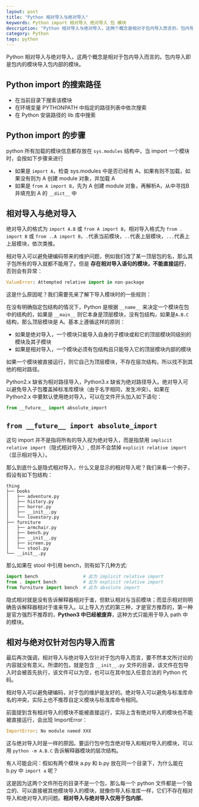 ```yaml
---
layout: post
title: "Python 相对导入与绝对导入"
keywords: Python import 相对导入 绝对导入 包 模块
description: "Python 相对导入与绝对导入，这两个概念是相对于包内导入而言的，包内导入即是包内的模块导入包内部的模块"
category: Python
tags: python
---
```


Python 相对导入与绝对导入，这两个概念是相对于包内导入而言的。包内导入即是包内的模块导入包内部的模块。

## Python import 的搜索路径

- 在当前目录下搜索该模块
- 在环境变量 PYTHONPATH 中指定的路径列表中依次搜索
- 在 Python 安装路径的 lib 库中搜索

## Python import 的步骤

python 所有加载的模块信息都存放在 `sys.modules` 结构中，当 import 一个模块时，会按如下步骤来进行

- 如果是 `import A`，检查 sys.modules 中是否已经有 A，如果有则不加载，如果没有则为 A 创建 module 对象，并加载 A
- 如果是 `from A import B`，先为 A 创建 module 对象，再解析A，从中寻找B并填充到 A 的 `__dict__` 中

## 相对导入与绝对导入

绝对导入的格式为 `import A.B` 或 `from A import B`，相对导入格式为 `from . import B` 或 `from ..A import B`，`.`代表当前模块，`..`代表上层模块，`...`代表上上层模块，依次类推。

相对导入可以避免硬编码带来的维护问题，例如我们改了某一顶层包的名，那么其子包所有的导入就都不能用了。但是 **存在相对导入语句的模块，不能直接运行**，否则会有异常：

```python
ValueError: Attempted relative import in non-package
```

这是什么原因呢？我们需要先来了解下导入模块时的一些规则：

在没有明确指定包结构的情况下，Python 是根据 `__name__` 来决定一个模块在包中的结构的，如果是 `__main__` 则它本身是顶层模块，没有包结构，如果是`A.B.C` 结构，那么顶层模块是 A。基本上遵循这样的原则：

- 如果是绝对导入，一个模块只能导入自身的子模块或和它的顶层模块同级别的模块及其子模块
- 如果是相对导入，一个模块必须有包结构且只能导入它的顶层模块内部的模块

如果一个模块被直接运行，则它自己为顶层模块，不存在层次结构，所以找不到其他的相对路径。

Python2.x 缺省为相对路径导入，Python3.x 缺省为绝对路径导入。绝对导入可以避免导入子包覆盖掉标准库模块（由于名字相同，发生冲突）。如果在 Python2.x 中要默认使用绝对导入，可以在文件开头加入如下语句：

```python
from __future__ import absolute_import
```

## `from __future__ import absolute_import`

这句 import 并不是指将所有的导入视为绝对导入，而是指禁用 `implicit relative import`（隐式相对导入）, 但并不会禁掉 `explicit relative import`（显示相对导入）。

那么到底什么是隐式相对导入，什么又是显示的相对导入呢？我们来看一个例子，假设有如下包结构：

```
thing
├── books
│   ├── adventure.py
│   ├── history.py
│   ├── horror.py
│   ├── __init__.py
│   └── lovestory.py
├── furniture
│   ├── armchair.py
│   ├── bench.py
│   ├── __init__.py
│   ├── screen.py
│   └── stool.py
└── __init__.py
```

那么如果在 stool 中引用 bench，则有如下几种方式:

```python
import bench                 # 此为 implicit relative import
from . import bench          # 此为 explicit relative import
from furniture import bench  # 此为 absolute import
```

隐式相对就是没有告诉解释器相对于谁，但默认相对与当前模块；而显示相对则明确告诉解释器相对于谁来导入。以上导入方式的第三种，才是官方推荐的，第一种是官方强烈不推荐的，**Python3 中已经被废弃**，这种方式只能用于导入 path 中的模块。

## 相对与绝对仅针对包内导入而言

最后再次强调，相对导入与绝对导入仅针对于包内导入而言，要不然本文所讨论的内容就没有意义。所谓的包，就是包含 `__init__.py` 文件的目录，该文件在包导入时会被首先执行，该文件可以为空，也可以在其中加入任意合法的 Python 代码。

相对导入可以避免硬编码，对于包的维护是友好的。绝对导入可以避免与标准库命名的冲突，实际上也不推荐自定义模块与标准库命令相同。

前面提到含有相对导入的模块不能被直接运行，实际上含有绝对导入的模块也不能被直接运行，会出现 ImportError：

```python
ImportError: No module named XXX
```

这与绝对导入时是一样的原因。要运行包中包含绝对导入和相对导入的模块，可以用 `python -m A.B.C` 告诉解释器模块的层次结构。

有人可能会问：假如有两个模块 a.py 和 b.py 放在同一个目录下，为什么能在 b.py 中 `import a` 呢？

这是因为这两个文件所在的目录不是一个包，那么每一个 python 文件都是一个独立的、可以直接被其他模块导入的模块，就像你导入标准库一样，它们不存在相对导入和绝对导入的问题。**相对导入与绝对导入仅用于包内部**。
